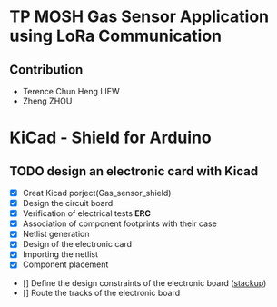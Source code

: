 # TP MOSH Gas Sensor Application using LoRa Communication

## Contribution
* Terence Chun Heng LIEW
* Zheng ZHOU

# KiCad - Shield for Arduino

## TODO design an electronic card with Kicad
- [x] Creat Kicad porject(Gas_sensor_shield)
- [x] Design the circuit board
- [x] Verification of electrical tests **ERC**
- [x] Association of component footprints with their case
- [x] Netlist generation
- [x] Design of the electronic card
- [x] Importing the netlist
- [x] Component placement
- [] Define the design constraints of the electronic board ([stackup](https://www.emsproto.com/fr/standard-multi-layer-pcb-stackup))
- [] Route the tracks of the electronic board